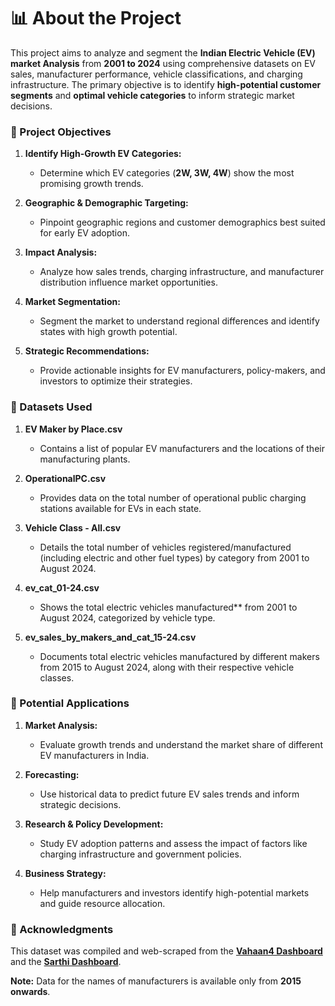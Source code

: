 # 📊 About the Project

This project aims to analyze and segment the **Indian Electric Vehicle (EV) market Analysis** from **2001 to 2024** using comprehensive datasets on EV sales, manufacturer performance, vehicle classifications, and charging infrastructure. The primary objective is to identify **high-potential customer segments** and **optimal vehicle categories** to inform strategic market decisions.

### 🎯 Project Objectives

1. **Identify High-Growth EV Categories:**
   - Determine which EV categories (**2W, 3W, 4W**) show the most promising growth trends.

2. **Geographic & Demographic Targeting:**
   - Pinpoint geographic regions and customer demographics best suited for early EV adoption.

3. **Impact Analysis:**
   - Analyze how sales trends, charging infrastructure, and manufacturer distribution influence market opportunities.

4. **Market Segmentation:**
   - Segment the market to understand regional differences and identify states with high growth potential.

5. **Strategic Recommendations:**
   - Provide actionable insights for EV manufacturers, policy-makers, and investors to optimize their strategies.



### 📂 Datasets Used

1. **EV Maker by Place.csv**
   - Contains a list of popular EV manufacturers and the locations of their manufacturing plants.

2. **OperationalPC.csv**
   - Provides data on the total number of operational public charging stations available for EVs in each state.

3. **Vehicle Class - All.csv**
   - Details the total number of vehicles registered/manufactured (including electric and other fuel types) by category from 2001 to August 2024.

4. **ev_cat_01-24.csv**
   - Shows the total electric vehicles manufactured** from 2001 to August 2024, categorized by vehicle type.

5. **ev_sales_by_makers_and_cat_15-24.csv**
   - Documents total electric vehicles manufactured by different makers from 2015 to August 2024, along with their respective vehicle classes.



### 🚀 Potential Applications

1. **Market Analysis:**
   - Evaluate growth trends and understand the market share of different EV manufacturers in India.

2. **Forecasting:**
   - Use historical data to predict future EV sales trends and inform strategic decisions.

3. **Research & Policy Development:**
   - Study EV adoption patterns and assess the impact of factors like charging infrastructure and government policies.

4. **Business Strategy:**
   - Help manufacturers and investors identify high-potential markets and guide resource allocation.



### 🙏 Acknowledgments

This dataset was compiled and web-scraped from the [**Vahaan4 Dashboard**](https://vahan.parivahan.gov.in/vahan4dashboard/) and the [**Sarthi Dashboard**](https://sarathi.parivahan.gov.in/SarathiReport/DashBoardGr.do).

**Note:** Data for the names of manufacturers is available only from **2015 onwards**.

